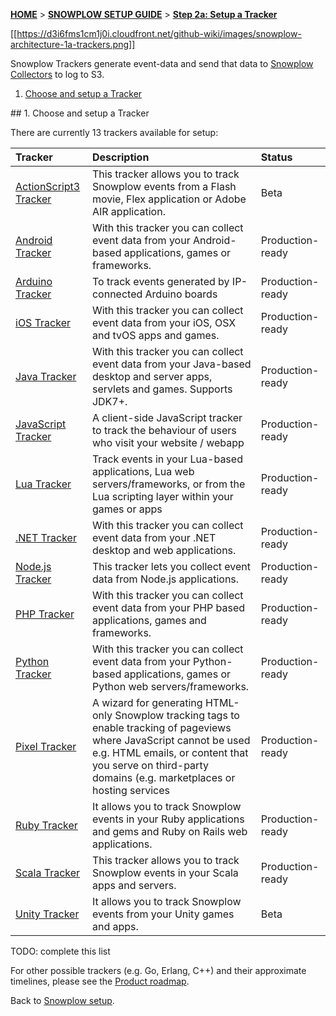 <a name="top" />

[**HOME**](Home) > [**SNOWPLOW SETUP GUIDE**](Setting-up-Snowplow) > [**Step 2a: Setup a Tracker**](Setting-up-a-tracker)

[[https://d3i6fms1cm1j0i.cloudfront.net/github-wiki/images/snowplow-architecture-1a-trackers.png]]

Snowplow Trackers generate event-data and send that data to [Snowplow Collectors](Setting-up-a-Collector) to log to S3.

1. [Choose and setup a Tracker](#choose-setup)

<a name="choose-setup" />
## 1. Choose and setup a Tracker

There are currently 13 trackers available for setup:

| **Tracker**                                    | **Description**                                     | **Status**       |
|:-----------------------------------------------|:----------------------------------------------------|:-----------------|
| [ActionScript3 Tracker](ActionScript3-Tracker-setup) | This tracker allows you to track Snowplow events from a Flash movie, Flex application or Adobe AIR application. | Beta |
| [Android Tracker](Android-tracker-Setup) | With this tracker you can collect event data from your Android-based applications, games or frameworks. | Production-ready |
| [Arduino Tracker](arduino-tracker-setup) | To track events generated by IP-connected Arduino boards | Production-ready |
| [iOS Tracker](iOS-tracker-Setup) | With this tracker you can collect event data from your iOS, OSX and tvOS apps and games. | Production-ready |
| [Java Tracker](Java-Tracker-Setup) | With this tracker you can collect event data from your Java-based desktop and server apps, servlets and games. Supports JDK7+. | Production-ready |
| [JavaScript Tracker](javascript-tracker-setup) | A client-side JavaScript tracker to track the behaviour of users who visit your website / webapp | Production-ready |
| [Lua Tracker](lua-tracker-setup) | Track events in your Lua-based applications, Lua web servers/frameworks, or from the Lua scripting layer within your games or apps | Production-ready |
| [.NET Tracker](.NET-tracker-setup) | With this tracker you can collect event data from your .NET desktop and web applications. | Production-ready |
| [Node.js Tracker](Node.js-tracker-setup) | This tracker lets you collect event data from Node.js applications. | Production-ready |
| [PHP Tracker](PHP-Tracker-Setup) | With this tracker you can collect event data from your PHP based applications, games and frameworks. | Production-ready |
| [Python Tracker](Python-tracker-setup) | With this tracker you can collect event data from your Python-based applications, games or Python web servers/frameworks. | Production-ready |
| [Pixel Tracker](pixel-tracker-setup) | A wizard for generating HTML-only Snowplow tracking tags to enable tracking of pageviews where JavaScript cannot be used e.g. HTML emails, or content that you serve on third-party domains (e.g. marketplaces or hosting services | Production-ready |
| [Ruby Tracker](Ruby-tracker-setup) | It allows you to track Snowplow events in your Ruby applications and gems and Ruby on Rails web applications. | Production-ready |
| [Scala Tracker](Scala-tracker-setup) | This tracker allows you to track Snowplow events in your Scala apps and servers. | Production-ready |
| [Unity Tracker](Unity-Tracker-Setup) | It allows you to track Snowplow events from your Unity games and apps. | Beta |

TODO: complete this list

For other possible trackers (e.g. Go, Erlang, C++) and their approximate timelines, please see the [Product roadmap](Product-roadmap).

Back to [Snowplow setup](Setting-up-Snowplow).
